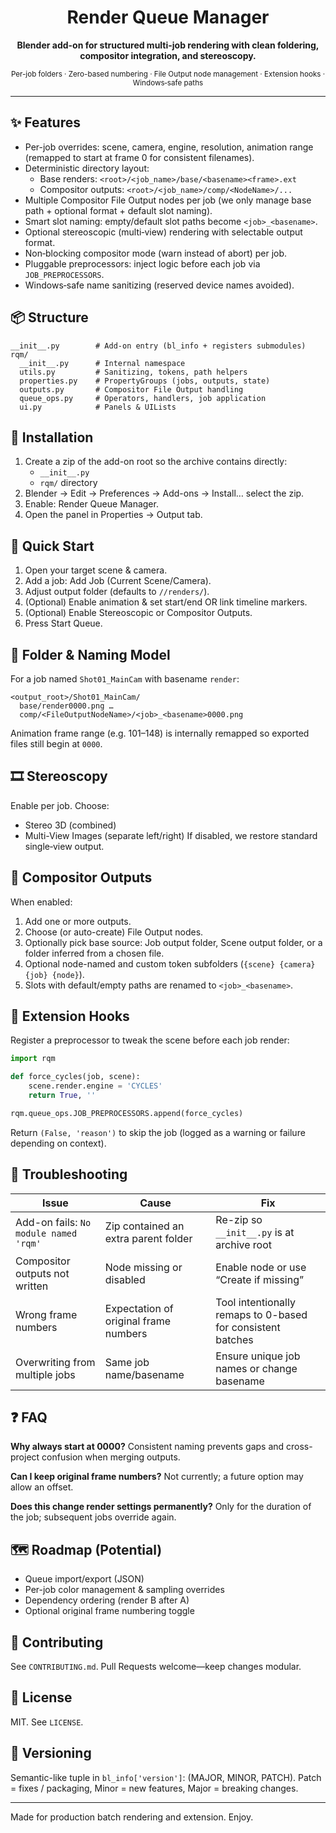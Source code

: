 <div align="center">
<h1>Render Queue Manager</h1>
<p><strong>Blender add-on for structured multi-job rendering with clean foldering, compositor integration, and stereoscopy.</strong></p>
<p>
<sup>Per-job folders · Zero-based numbering · File Output node management · Extension hooks · Windows‑safe paths</sup>
</p>
</div>

---

## ✨ Features
- Per-job overrides: scene, camera, engine, resolution, animation range (remapped to start at frame 0 for consistent filenames).
- Deterministic directory layout:
  - Base renders: `<root>/<job_name>/base/<basename><frame>.ext`
  - Compositor outputs: `<root>/<job_name>/comp/<NodeName>/...`
- Multiple Compositor File Output nodes per job (we only manage base path + optional format + default slot naming).
- Smart slot naming: empty/default slot paths become `<job>_<basename>`.
- Optional stereoscopic (multi‑view) rendering with selectable output format.
- Non‑blocking compositor mode (warn instead of abort) per job.
- Pluggable preprocessors: inject logic before each job via `JOB_PREPROCESSORS`.
- Windows‑safe name sanitizing (reserved device names avoided).

## 📦 Structure
```
__init__.py        # Add-on entry (bl_info + registers submodules)
rqm/
  __init__.py      # Internal namespace
  utils.py         # Sanitizing, tokens, path helpers
  properties.py    # PropertyGroups (jobs, outputs, state)
  outputs.py       # Compositor File Output handling
  queue_ops.py     # Operators, handlers, job application
  ui.py            # Panels & UILists
```

## 🔧 Installation
1. Create a zip of the add-on root so the archive contains directly:
   - `__init__.py`
   - `rqm/` directory
2. Blender → Edit → Preferences → Add-ons → Install… select the zip.
3. Enable: Render Queue Manager.
4. Open the panel in Properties → Output tab.

## 🚀 Quick Start
1. Open your target scene & camera.
2. Add a job: Add Job (Current Scene/Camera).
3. Adjust output folder (defaults to `//renders/`).
4. (Optional) Enable animation & set start/end OR link timeline markers.
5. (Optional) Enable Stereoscopic or Compositor Outputs.
6. Press Start Queue.

## 📁 Folder & Naming Model
For a job named `Shot01_MainCam` with basename `render`:
```
<output_root>/Shot01_MainCam/
  base/render0000.png …
  comp/<FileOutputNodeName>/<job>_<basename>0000.png
```
Animation frame range (e.g. 101–148) is internally remapped so exported files still begin at `0000`.

## 🎞️ Stereoscopy
Enable per job. Choose:
- Stereo 3D (combined)
- Multi-View Images (separate left/right)
If disabled, we restore standard single‑view output.

## 🧩 Compositor Outputs
When enabled:
1. Add one or more outputs.
2. Choose (or auto-create) File Output nodes.
3. Optionally pick base source: Job output folder, Scene output folder, or a folder inferred from a chosen file.
4. Optional node-named and custom token subfolders (`{scene} {camera} {job} {node}`).
5. Slots with default/empty paths are renamed to `<job>_<basename>`.

## 🔌 Extension Hooks
Register a preprocessor to tweak the scene before each job render:
```python
import rqm

def force_cycles(job, scene):
    scene.render.engine = 'CYCLES'
    return True, ''

rqm.queue_ops.JOB_PREPROCESSORS.append(force_cycles)
```
Return `(False, 'reason')` to skip the job (logged as a warning or failure depending on context).

## 🐛 Troubleshooting
| Issue | Cause | Fix |
|-------|-------|-----|
| Add-on fails: `No module named 'rqm'` | Zip contained an extra parent folder | Re-zip so `__init__.py` is at archive root |
| Compositor outputs not written | Node missing or disabled | Enable node or use “Create if missing” |
| Wrong frame numbers | Expectation of original frame numbers | Tool intentionally remaps to 0-based for consistent batches |
| Overwriting from multiple jobs | Same job name/basename | Ensure unique job names or change basename |

## ❓ FAQ
**Why always start at 0000?**  Consistent naming prevents gaps and cross-project confusion when merging outputs.

**Can I keep original frame numbers?** Not currently; a future option may allow an offset.

**Does this change render settings permanently?** Only for the duration of the job; subsequent jobs override again.

## 🗺️ Roadmap (Potential)
- Queue import/export (JSON)
- Per-job color management & sampling overrides
- Dependency ordering (render B after A)
- Optional original frame numbering toggle

## 🤝 Contributing
See `CONTRIBUTING.md`. Pull Requests welcome—keep changes modular.

## 📄 License
MIT. See `LICENSE`.

## 🔢 Versioning
Semantic-like tuple in `bl_info['version']`: (MAJOR, MINOR, PATCH). Patch = fixes / packaging, Minor = new features, Major = breaking changes.

---

Made for production batch rendering and extension. Enjoy.
